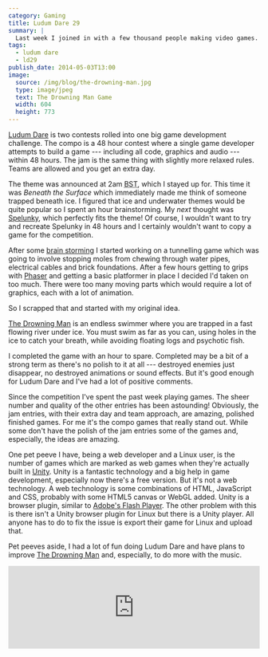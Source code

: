 ```yaml
---
category: Gaming
title: Ludum Dare 29
summary: |
  Last week I joined in with a few thousand people making video games.
tags: 
  - ludum dare
  - ld29
publish_date: 2014-05-03T13:00
image:
  source: /img/blog/the-drowning-man.jpg
  type: image/jpeg
  text: The Drowning Man Game
  width: 604
  height: 773
---
```


[Ludum Dare][ld] is two contests rolled into one big game development challenge. The compo is a 48 hour contest where a single game developer attempts to build a game --- including all code, graphics and audio --- within 48 hours. The jam is the same thing with slightly more relaxed rules. Teams are allowed and you get an extra day.

The theme was announced at 2am <abbr title="British Summer Time">BST</abbr>, which I stayed up for. This time it was *Beneath the Surface* which immediately made me think of someone trapped beneath ice. I figured that ice and underwater themes would be quite popular so I spent an hour brainstorming. My *next* thought was [Spelunky][spelunk], which perfectly fits the theme! Of course, I wouldn't want to try and recreate Spelunky in 48 hours and I certainly wouldn't want to copy a game for the competition.

After some [brain storming][bs] I started working on a tunnelling game which was going to involve stopping moles from chewing through water pipes, electrical cables and brick foundations. After a few hours getting to grips with [Phaser][ph] and getting a basic platformer in place I decided I'd taken on too much. There were too many moving parts which would require a lot of graphics, each with a lot of animation.

So I scrapped that and started with my original idea.

[The Drowning Man][drown] is an endless swimmer where you are trapped in a fast flowing river under ice. You must swim as far as you can, using holes in the ice to catch your breath, while avoiding floating logs and psychotic fish.

I completed the game with an hour to spare. Completed may be a bit of a strong term as there's no polish to it at all --- destroyed enemies just disappear, no destroyed animations or sound effects. But it's good enough for Ludum Dare and I've had a lot of positive comments.

Since the competition I've spent the past week playing games. The sheer number and quality of the other entries has been astounding! Obviously, the jam entries, with their extra day and team approach, are amazing, polished finished games. For me it's the compo games that really stand out. While some don't have the polish of the jam entries some of the games and, especially, the ideas are amazing.

One pet peeve I have, being a web developer and a Linux user, is the number of games which are marked as web games when they're actually built in [Unity][unity]. Unity is a fantastic technology and a big help in game development, especially now there's a free version. But it's not a web technology. A web technology is some combinations of HTML, JavaScript and CSS, probably with some HTML5 canvas or WebGL added. Unity is a browser plugin, similar to [Adobe's Flash Player][flash]. The other problem with this is there isn't a Unity browser plugin for Linux but there is a Unity player. All anyone has to do to fix the issue is export their game for Linux and upload that.

Pet peeves aside, I had a lot of fun doing Ludum Dare and have plans to improve [The Drowning Man][drown] and, especially, to do more with the music.

<iframe width="100%" height="166" scrolling="no" frameborder="no" src="https://w.soundcloud.com/player/?url=https%3A//api.soundcloud.com/tracks/146732515&color=ff5500&auto_play=false&hide_related=false&show_artwork=true"></iframe>

[ld]: http://www.ludumdare.com/
[spelunk]: http://www.spelunkyworld.com/
[ph]: http://phaser.io/
[drown]: http://games.stoogoff.com/ld29/
[unity]: http://unity3d.com/
[flash]: https://get.adobe.com/flashplayer/
[bs]: /notes/view/no-ludum-idea
